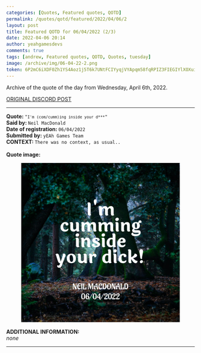 ```yaml
---
categories: [Quotes, Featured quotes, QOTD]
permalink: /quotes/qotd/featured/2022/04/06/2
layout: post
title: Featured QOTD for 06/04/2022 (2/3)
date: 2022-04-06 20:14
author: yeahgamesdevs
comments: true
tags: [andrew, Featured quotes, QOTD, Quotes, tuesday]
image: /archive/img/06-04-22-2.png
token: 6P2mC6iXDF0Zh1YS4Aoz1j5T6k7UNtFCIYyqjVYApqm58fqRPIZ3FIEGIYlXOXuiGbmzxzlmneTNfvzRJnTIsxvW8n3Cp4RlD5lHeFAoOHMyqhndndppxti34CzOHgtFLLDXQhdN1YCh
---
```

<!-- wp:paragraph -->
<p>Archive of the quote of the day from Wednesday, April 6th, 2022. </p>
<!-- /wp:paragraph -->

<!-- wp:buttons {"layout":{"type":"flex","justifyContent":"left"}} -->
<div class="wp-block-buttons"><!-- wp:button {"textColor":"vivid-cyan-blue","style":{"border":{"radius":"18px"}},"className":"is-style-fill"} -->
<div class="wp-block-button is-style-fill"><a class="wp-block-button__link has-vivid-cyan-blue-color has-text-color wp-element-button" href="https://discord.com/channels/887052880782176266/958100064079839303/961403457628164196" style="border-radius:18px">ORIGINAL DISCORD POST</a></div>
<!-- /wp:button --></div>
<!-- /wp:buttons -->

<!-- wp:separator {"align":"center","className":"is-style-wide"} -->
<hr class="wp-block-separator aligncenter has-alpha-channel-opacity is-style-wide" />
<!-- /wp:separator -->

<!-- wp:paragraph -->
<p><strong>Quote: </strong><code>"<code>I'm (com/cumm)ing inside your d***</code>"</code><br><strong>Said by: </strong><code>Neil MacDonald</code><br><strong>Date of registration: </strong><code>06/04/2022</code> <br><strong>Submitted by: </strong><code>yEAh Games Team</code><br><strong>CONTEXT: </strong><code>There was no context, as usual..</code><br><br><strong>Quote image:</strong></p>
<!-- /wp:paragraph -->

<!-- wp:image {"sizeSlug":"large","linkDestination":"none"} -->
<figure class="wp-block-image size-large"><img src="/archive/img/06-04-22-2.png" alt="" /></figure>
<!-- /wp:image -->

<!-- wp:paragraph -->
<p><strong>ADDITIONAL INFORMATION:</strong><br><em>none</em></p>
<!-- /wp:paragraph -->

<!-- wp:separator {"className":"is-style-wide"} -->
<hr class="wp-block-separator has-alpha-channel-opacity is-style-wide" />
<!-- /wp:separator -->
